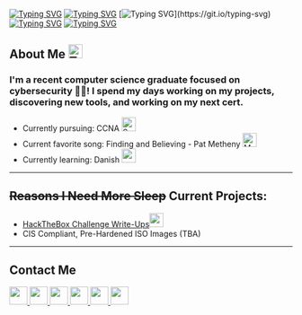 [![Typing SVG](https://readme-typing-svg.demolab.com?font=Fira+Code&size=32&duration=1&pause=5000&color=00FF00&random=false&width=229&height=55&lines=jacob%40github)](https://git.io/typing-svg)
[![Typing SVG](https://readme-typing-svg.demolab.com?font=Fira+Code&size=32&duration=1&pause=5000&color=FFFCFB&background=FF000000&random=false&width=13&height=55&lines=%3A)](https://git.io/typing-svg)
[![Typing SVG](https://readme-typing-svg.demolab.com?font=Fira+Code&size=32&duration=1&pause=5000&color=4E7C9A&random=false&width=18&height=55&lines=~)](https://git.io/typing-svg)
[![Typing SVG](https://readme-typing-svg.demolab.com?font=Fira+Code&size=32&duration=1&pause=5000&color=FFFCFB&background=FF000000&random=false&width=31&height=55&lines=%24)](https://git.io/typing-svg)
[![Typing SVG](https://readme-typing-svg.demolab.com?font=Fira+Code&size=32&duration=3000&pause=1000&color=FFFCFB&random=false&width=650&height=55&lines=echo+%22Hey+there!+I'm+Jacob+Hegy!%22)](https://git.io/typing-svg)

## About Me <img src="https://raw.githubusercontent.com/Tarikul-Islam-Anik/Animated-Fluent-Emojis/master/Emojis/Smilies/Thinking%20Face.png" alt="Thinking Face" width="25" height="25" /></h1>

### I'm a recent computer science graduate focused on cybersecurity 👨‍💻! I spend my days working on my projects, discovering new tools, and working on my next cert.
* Currently pursuing: CCNA <img src="https://raw.githubusercontent.com/Tarikul-Islam-Anik/Animated-Fluent-Emojis/master/Emojis/Objects/Satellite%20Antenna.png" alt="Satellite Antenna" width="25" height="25" />
* Current favorite song: Finding and Believing - Pat Metheny <img src="https://raw.githubusercontent.com/Tarikul-Islam-Anik/Animated-Fluent-Emojis/master/Emojis/Objects/Musical%20Notes.png" alt="Musical Notes" width="25" height="25" />
* Currently learning: Danish <img src="https://github.com/Jacob-Hegy/Jacob-Hegy/assets/85857129/94a4a78f-851d-4f29-bed8-5aa5866cc98f" width="25" height="25" />

<hr />

## ~~Reasons I Need More Sleep~~ Current Projects:
* [HackTheBox Challenge Write-Ups](https://github.com/Jacob-Hegy/Projects/tree/main/Sherlocks)<img src="https://github.com/Jacob-Hegy/Jacob-Hegy/assets/85857129/87dd6819-3b43-4090-b401-3949c269ff90" width="25" height="25" />
* CIS Compliant, Pre-Hardened ISO Images (TBA)

<hr />

## Contact Me
<a href="mailto:JacobHegy@gmail.com"><img src="https://github.com/Jacob-Hegy/Jacob-Hegy/assets/85857129/cf3e8be5-a3b1-4fe0-9e1d-66d68c25b80a"
 width="32" height="32" />
<a href="https://linkedin.com/in/jmhegy-cs"><img src="https://github.com/danielcranney/profileme-dev/blob/main/public/icons/socials/linkedin.svg" width="32" height="32" />
<a href="https://discord.com/users/267708764147154954"><img src="https://github.com/Jacob-Hegy/Jacob-Hegy/assets/85857129/6b42b7f4-6578-4c6e-ad5c-826bc79056fb" width="32" height="32">
<a href="https://www.instagram.com/jacobhegy/"><img src="https://github.com/Jacob-Hegy/Jacob-Hegy/assets/85857129/26cb52af-87cc-4f03-9a86-6ba0731e9397" width="32" height="32" />
<a href="https://www.facebook.com/jacob.hegy/"><img src="https://github.com/Jacob-Hegy/Jacob-Hegy/assets/85857129/e79ada6e-d014-4494-9b06-210196a510be" width="32" height="32" />
<a href="https://www.youtube.com/channel/UCDDyrowzElO9amOVGDTtd6A"><img src="https://github.com/danielcranney/profileme-dev/blob/main/public/icons/socials/youtube.svg" width="32" height="32" />



<!--
**Jacob-Hegy/Jacob-Hegy** is a ✨ _special_ ✨ repository because its `README.md` (this file) appears on your GitHub profile.

Here are some ideas to get you started:
- 🔭 I’m currently working on ...
- 🌱 I’m currently learning ...
- 👯 I’m looking to collaborate on ...
- 🤔 I’m looking for help with ...
- 💬 Ask me about ...
- 📫 How to reach me: ...
- 😄 Pronouns: ...
- ⚡ Fun fact: ...
-->
